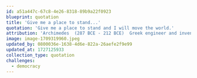 ```yaml
---
id: a51a447c-67c8-4e26-8318-89b9a22f0923
blueprint: quotation
title: 'Give me a place to stand...'
quotation: 'Give me a place to stand and I will move the world.'
attribution: 'Archimedes  (287 BCE - 212 BCE)  Greek engineer and inventor'
image: image-1709319960.jpeg
updated_by: 0800036e-1638-4d6e-822a-26aefe2f9e99
updated_at: 1727125933
collection_type: quotation
challenges:
  - democracy
---
```

